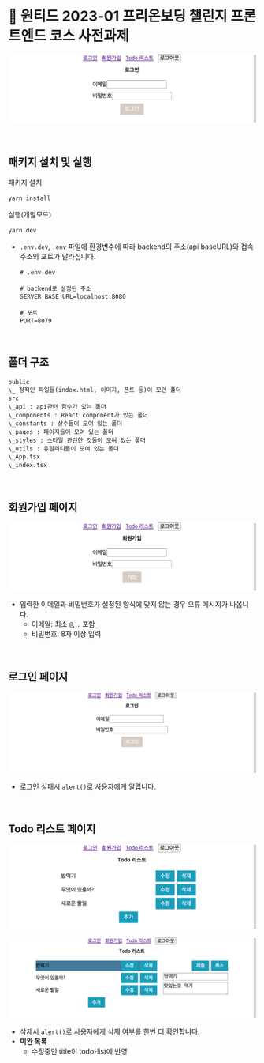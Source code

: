 # 🚀 원티드 2023-01 프리온보딩 챌린지 프론트엔드 코스 사전과제

<p align="center">
  <img src="./readmeDes/wanted-pre-onboarding-challenge-fe.png" />
</p>

<br/>

## 패키지 설치 및 실행

패키지 설치

```cmd
yarn install
```

실행(개발모드)

```cmd
yarn dev
```

- `.env.dev`, `.env` 파일에 환경변수에 따라 backend의 주소(api baseURL)와 접속주소의 포트가 달라집니다.
  
  ```.env
  # .env.dev
  
  # backend로 설정된 주소
  SERVER_BASE_URL=localhost:8080

  # 포트
  PORT=8079
  ```

<br/>

## 폴더 구조

```txt
public
\_ 정적인 파일들(index.html, 이미지, 폰트 등)이 모인 폴더
src
\_api : api관련 함수가 있는 폴더
\_components : React component가 있는 폴더
\_constants : 상수들이 모여 있는 폴더
\_pages : 페이지들이 모여 있는 폴더
\_styles : 스타일 관련한 것들이 모여 있는 폴더
\_utils : 유틸리티들이 모여 있는 폴더
\_App.tsx
\_index.tsx
```

<br/>

## 회원가입 페이지

<p align="center">
  <img src="./readmeDes/가입.png" />
</p>

- 입력한 이메일과 비밀번호가 설정된 양식에 맞지 않는 경우 오류 메시지가 나옵니다.
  - 이메일: 최소 `@`, `.` 포함
  - 비밀번호: 8자 이상 입력

<br/>

## 로그인 페이지

<p align="center">
  <img src="./readmeDes/login.png" />
</p>

- 로그인 실패시 `alert()`로 사용자에게 알립니다.

<br/>

## Todo 리스트 페이지

<p align="center">
  <img src="./readmeDes/todo-list.png" />
</p>

<p align="center">
  <img src="./readmeDes/todo-detail.png" />
</p>

- 삭제시 `alert()`로 사용자에게 삭제 여부를 한번 더 확인합니다.
- **미완 목록**
  - 수정중인 title이 todo-list에 반영
